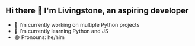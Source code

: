 ## Hi there 👋 I'm Livingstone, an aspiring developer

- 🔭 I’m currently working on multiple Python projects
- 🌱 I’m currently learning Python and JS
- 😄 Pronouns: he/him
<!--
**TheAliveStone/TheAliveStone** is a ✨ _special_ ✨ repository because its `README.md` (this file) appears on your GitHub profile.


-->
